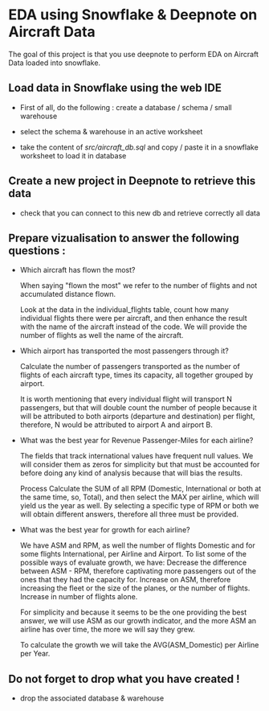 # EDA using Snowflake & Deepnote on Aircraft Data


The goal of this project is that you use deepnote to perform EDA on Aircraft Data loaded into snowflake.

## Load data in Snowflake using the web IDE

- First of all, do the following : create a database / schema / small warehouse

- select the schema & warehouse in an active worksheet

- take the content of *src/aircraft_db.sql* and copy / paste it in a snowflake worksheet to load it in database

## Create a new project in Deepnote to retrieve this data

- check that you can connect to this new db and retrieve correctly all data

## Prepare vizualisation to answer the following questions :

- Which aircraft has flown the most?

  When saying "flown the most" we refer to the number of flights and not accumulated distance flown.

  Look at the data in the individual_flights table, count how many individual flights there were per aircraft, and then enhance the result with the name of the aircraft instead of the code. We will provide the number of flights as well the name of the aircraft.

- Which airport has transported the most passengers through it?

  Calculate the number of passengers transported as the number of flights of each aircraft type, times its capacity, all together grouped by airport.

  It is worth mentioning that every individual flight will transport N passengers, but that will double count the number of people because it will be attributed to both airports (departure and destination) per flight, therefore, N would be attributed to airport A and airport B.

- What was the best year for Revenue Passenger-Miles for each airline?

  The fields that track international values have frequent null values. We will consider them as zeros for simplicity but that must be accounted for before doing any kind of analysis because that will bias the results.

  Process
  Calculate the SUM of all RPM (Domestic, International or both at the same time, so, Total), and then select the MAX per airline, which will yield us the year as well. By selecting a specific type of RPM or both we will obtain different answers, therefore all three must be provided.

- What was the best year for growth for each airline?

  We have ASM and RPM, as well the number of flights Domestic and for some flights International, per Airline and Airport. To list some of the possible ways of evaluate growth, we have: Decrease the difference between ASM - RPM, therefore captivating more passengers out of the ones that they had the capacity for. Increase on ASM, therefore increasing the fleet or the size of the planes, or the number of flights. Increase in number of flights alone.

  For simplicity and because it seems to be the one providing the best answer, we will use ASM as our growth indicator, and the more ASM an airline has over time, the more we will say they grew.

  To calculate the growth we will take the AVG(ASM_Domestic) per Airline per Year.

## Do not forget to drop what you have created !

- drop the associated database & warehouse